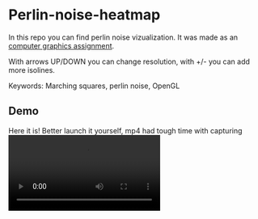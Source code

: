 # Perlin-noise-heatmap

In this repo you can find perlin noise vizualization. It was made as an [computer graphics assignment](https://github.com/lisyarus/graphics-course-slides/blob/master/2022/pdf/homework1.pdf).

With arrows UP/DOWN you can change resolution, with +/- you can add more isolines.

Keywords: Marching squares, perlin noise, OpenGL

## Demo

Here it is! Better launch it yourself, mp4 had tough time with capturing
![](https://user-images.githubusercontent.com/20306967/211197573-747edc17-01c2-4c62-81e1-97547544553a.mp4)



